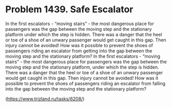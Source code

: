 # Problem 1439. Safe Escalator

In the first escalators - “moving stairs” - the most dangerous place for passengers was the gap between the moving step and the stationary platform under which the step is hidden. There was a danger that the heel or toe of a shoe of an unwary passenger would get caught in this gap. Then injury cannot be avoided! How was it possible to prevent the shoes of passengers riding an escalator from getting into the gap between the moving step and the stationary platform? In the first escalators - “moving stairs” - the most dangerous place for passengers was the gap between the moving step and the stationary platform, under which the step is hidden. There was a danger that the heel or toe of a shoe of an unwary passenger would get caught in this gap. Then injury cannot be avoided! How was it possible to prevent the shoes of passengers riding an escalator from falling into the gap between the moving step and the stationary platform?

(https://www.trizland.ru/tasks/6208/)